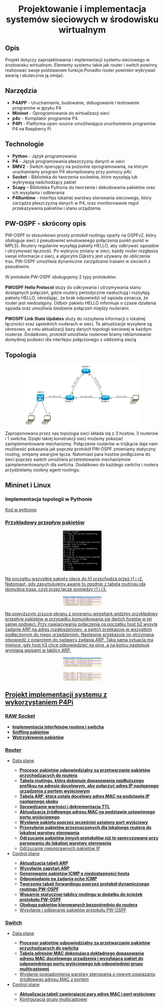 <!DOCTYPE html>
<html lang="en">
<head>
  <meta charset="UTF-8">
  <meta name="viewport" content="width=device-width, initial-scale=1.0">
</head>
<body>

<!-- Automatycznie generowany tytuł dokumentu -->
<h1 style="text-align: center;">Projektowanie i implementacja systemów sieciowych w środowisku wirtualnym</h1>

<!-- Opis -->
<section>
  <h2>Opis</h2>
  <p>
    Projekt dotyczy zaprojektowania i implementacji systemu sieciowego w środowisku wirtualnym. Elementy systemu takie jak router i switch powinny realizować swoje podstawowe funkcje.Ponadto router powinien wykrywać awarię i skutecznie ją omijać.
  </p>
</section>

<!-- Narzędzia -->
<section>
  <h2>Narzędzia</h2>
  <ul>
    <li><strong>P4APP</strong> - Uruchamianie, budowanie, debugowanie i testowanie programów w języku P4</li>
    <li><strong>Mininet</strong> - Oprogramowanie do wirtualizacji sieci</li>
    <li><strong>p4c</strong> - Kompilator programów P4</li>
    <li><strong>P4Pi</strong> - Platforma open-source umożliwiająca uruchomienie programów P4 na Raspberry Pi</li>
  </ul>
</section>

<!-- Technologie -->
<section>
  <h2>Technologie</h2>
  <ul>
    <li><strong>Python</strong> - Język programowania</li>
    <li><strong>P4</strong> - Język programowania płaszczyzny danych w sieci</li>
    <li><strong>BMV2</strong> - Switch operujący na poziomie oprogramowania, na którym uruchamiamy program P4 skompilowany przy pomocy p4c</li>
    <li><strong>Socket</strong> - Biblioteka do tworzenia socketów, które wysyłają lub wykrywają nadchodzący pakiet</li>
    <li><strong>Scapy</strong> – Biblioteka Pythona do tworzenia i dekodowania pakietów oraz ich wysyłania i odbierania</li>
    <li><strong>P4Runtime</strong> - Interfejs lokalnej warstwy sterowania sieciowego, który zarządza płaszczyzną danych w P4, oraz monitorowanie reguł przekazywania pakietów i stanu urządzenia</li>
  </ul>
</section>
<!-- PW-OSPF -->
<section>
  <h2>PW-OSPF - skrócony opis</h2>
  <span>
    PW-OSPF to stosunkowo prosty protokół routingu oparty na OSPFv2, który obsługuje sieci z pseudowire( emulowanego połączenia punkt-punkt w MPLS). Routery regularnie wysyłają pakiety HELLO, aby odkrywać sąsiadów i utrzymywać łączność. Po wykryciu zmiany w sieci, każdy router rozgłasza swoje informacje o sieci, a algorytm Dijkstry jest używany do obliczenia tras. PW-OSPF umożliwia dynamiczne zarządzanie trasami w sieciach z pseudowire.
  </span>
  <br></br>
  <span>
    W protokole PW-OSPF obsługujemy 2 typy protokołów:
  </span>
  <br></br>
  <span>
  <b>PWOSPF Hello Protocol</b> służy do odkrywania i utrzymywania stanu dostępnych połączeń, gdzie routery periodycznie nasłuchują i rozsyłają pakiety HELLO, określając, że brak odpowiedzi od sąsiada oznacza, że router jest niedostępny. Odbiór pakietu HELLO informuje o czasie działania sąsiada oraz umożliwia śledzenie połączeń między routerami.
  </span>
  <br></br>
  <span>
  <b>PWOSPF Link State Updates</b> służy do rozsyłania informacji o lokalnej łączności oraz sąsiednich routerach w sieci. Te aktualizacje wysyłane są okresowo, w celu aktualizacji bazy danych topologii sieciowej w każdym routerze.
  Dodatkowo, protokół umożliwia routerowi bramy reklamowanie domyślnej podsieci dla interfejsu połączonego z oddzielną siecią
  </span>
  
</section>

<!-- Topologia -->
<section>
  <h2>Topologia</h2>
  <p align="center">
  <img src="img/Topology.jpg" alt="Topologia sieci zaprojektowanej w środowisku Mininet" style="width: 75%;">
  </p>
  <p>Zaproponowana przez nas topologia sieci składa się z 3 hostów, 3 routerów i 1 switcha. Dzięki takiej konstrukcji sieci możemy pokazać zaimplementowane mechanizmy. Połączenie routerów w trójkącie daje nam możliwość pokazania jak poprzez protokół PW-OSPF zmieniamy statyczny routing, omijamy awaryjne łącza. Natomiast para hostów podłączona do sieci poprzez switch umożliwia przetestowanie mechanizmów zaimplementowanych dla switcha. Dodatkowo do każdego switcha i routera przydzielamy osobny agent routingu.</p>
</section>

<!-- Mininet i Linux -->
<section>
  <h2>Mininet i Linux</h2>
  
  <!-- Implementacja topologii w Pythonie -->
  <subsection>
    <h3>Implementacja topologii w Pythonie</h3>
    <a href="/Mininet/my_topo.py">Kod w pythonie
  </subsection>
  
  <!-- Przykładowy przepływ pakietów -->
  <subsection>
    <h3>Przykładowy przepływ pakietów</h3>
     <p align="center">
    <img src="img/Samlple_flow.png" alt="Test routingu w zaprojektowanej sieci" style="width: 25%;">
     </p>
    <p>Na początku wszystkie pakiety idące do h1 przechodzą przez r1 i r2. Natomiast, gdy zasymulujemy awarię to zgodnie z tabelą routingu idą domyślną trasą, czyli przez łącze pomiędzy r1 i r3.</p>
    <p align="center">
    <img src="img/s1_h2_to_h3.png" alt="Przykładowe połączenie pomiędzy hostem h2 i h3 widziany z perspektywy switcha" style="width: 25%;">
    </p>
    <p>Na powyższym zrzucie ekranu z programu wireshark widzimy przykładowy przepływ pakietów w przypadku komunikowania się dwóch hostów w tej samej podsieci. Przy nawiązywaniu połączenia na początku host h2 wysyła żądanie ARP na adres rozgłoszeniowy, a switch przekazuje je wszystkim podłączonym do niego urządzeniom. Następnie przekazuje on otrzymaną otpowiedź z powrotem do nadawcy żądania ARP. Taka sama sytuacja ma miejsce, gdy host h3 chce odpowiedzieć na ping, a na końcu następuje wymiana wpisami w tablicy ARP.  </p>
        <p align="center">
    <img src="img/s1_h2toh1.png" alt="Przykładowe połączenie pomiędzy hostem h2 i h1 z perspektywy switcha" style="width: 25%;">
    </p>
    <p align="center">
    <img src="img/R1_h2_to_h1.png" alt="Przykładowe połączenie pomiędzy hostem h2 i h1 z perspektywy switcha" style="width: 25%;">
    </p>
  </subsection>
</section>

<!-- Implementacja -->
<section>
  <h2>Projekt implementacji systemu z wykorzystaniem P4Pi</h2>
  
  <!-- RAW Socket -->
  <subsection>
    <h3>RAW Socket</h3>
    <ul>
      <li><strong>Implementacja interfejsów routera i switcha</strong></li>
      <li><strong>Sniffing pakietów</strong></li>
      <li><strong>Wstrzykiwanie pakietów</strong></li>
    </ul>
  </subsection>
  
  <!-- Router -->
  <subsection>
  <h3>Router</h3>
   <ul>
      <li>Data plane</li>
      <ul>
      <li><strong>Procesor pakietów odpowiedzialny za przetwarzanie pakietów przychodzących do routera</strong></li>
      <li><strong>Tabela routingu, która dokonuje dopasowania najdłuższego prefiksu na adresie docelowym, aby połączyć adres IP następnego urządzenia z portem wyjściowym</strong></li>
      <li><strong>Tabela ARP, która ustala docelowy adres MAC na podstawie IP następnego skoku</strong></li>
      <li><strong>Sprawdzanie wartości i dekrementacja TTL</strong></li>
      <li><strong>Aktualizacja źródłowego adresu MAC na podstawie ustawionego portu wyjściowego </strong></li>
      <li><strong>Wysłanie pakietu poprzez wcześniej ustalony port wyjściowy</strong></li>
      <li><strong>Przesyłanie pakietów przeznaczonych dla lokalnego routera do lokalnej warstwy sterowania</strong></li>
      <li><strong>Odrzucanie pakietów innych protokołów niż te sprecyzowane przy parsowaniu do lokalnej warstwy sterowania</strong></li>
      <li>Odrzucanie niepoprawnych pakietów IP</li>
      </ul>
    <!-- Control plane -->
      <li>Control plane</li>
      <ul>
      <li><strong>Aktualizacja tabeli ARP</strong></li>
      <li><strong>Wysyłanie zapytań ARP</strong></li>
      <li><strong>Generowanie pakietów ICMP o niedostępności hosta</strong></li>
      <li><strong>Odpowiadanie na żądania echo ICMP</strong></li>
      <li><strong>Tworzenie tabeli forwardingu poprzez protokół dynamicznego routingu PW-OSPF</strong></li>
      <li><strong>Wsparcie statycznej tablicy routingu w dodatku do ścieżek protokołu PW-OSPF</strong></li>
      <li><strong>Obsługa pakietów kierowanych bezpośrednio do routera</strong></li>
      <li>Wysyłanie i odbieranie pakietów protokołu PW-OSPF</li>
      </ul>
   </ul>
  </subsection>
  
  <!-- Switch -->
  <subsection>
  <h3>Switch</h3>
   <ul>
      <li>Data plane</li>
      <ul>
      <li><strong>Procesor pakietów odpowiedzialny za przetwarzanie pakietów przychodzących do switcha</strong></li>
      <li><strong>Tabela adresów MAC dokonująca dokładnego dopasowania adresu MAC docelowego urządzenia i wysyłająca pakiet do odpowiedniego portu wyjściowego lub odpowiedniej grupy multicastowej</strong></li>
      <li>Wysłanie powiadomienia warstwy sterowania o nowym powiązaniu źródłowego adresu MAC z portem</li>
      </ul>
    <!-- Control plane -->
      <li>Control plane</li>
      <ul>
      <li><strong>Aktualizacja tabeli zawierającej pary adres MAC i port wyjściowy</strong></li>
      <li>Konfiguracja grupy multicastowej</li>
      </ul>
   </ul>
  </subsection>
</section>

</body>
</html>

